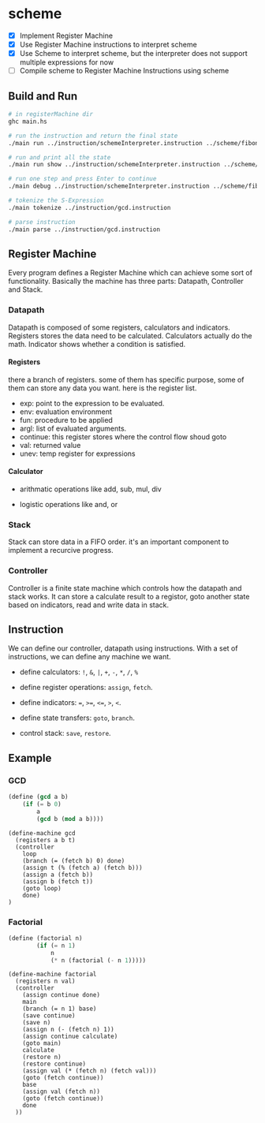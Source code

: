scheme
========

- [x] Implement Register Machine
- [x] Use Register Machine instructions to interpret scheme
- [x] Use Scheme to interpret scheme, but the interpreter does not support multiple expressions for now
- [ ] Compile scheme to Register Machine Instructions using scheme

## Build and Run

```sh
# in registerMachine dir
ghc main.hs

# run the instruction and return the final state
./main run ../instruction/schemeInterpreter.instruction ../scheme/fibonacci.scm

# run and print all the state
./main run show ../instruction/schemeInterpreter.instruction ../scheme/fibonacci.scm

# run one step and press Enter to continue
./main debug ../instruction/schemeInterpreter.instruction ../scheme/fibonacci.scm

# tokenize the S-Expression
./main tokenize ../instruction/gcd.instruction

# parse instruction
./main parse ../instruction/gcd.instruction
```

## Register Machine

Every program defines a Register Machine which can achieve some sort of functionality. Basically the machine has three parts: Datapath, Controller and Stack.

### Datapath

Datapath is composed of some registers, calculators and indicators. Registers stores the data need to be calculated. Calculators actually do the math. Indicator shows whether a condition is satisfied.

#### Registers

there a branch of registers. some of them has specific purpose, some of them can store any data you want. here is the register list.

- exp: point to the expression to be evaluated.
- env: evaluation environment
- fun: procedure to be applied
- argl: list of evaluated arguments.
- continue: this register stores where the control flow shoud goto
- val: returned value
- unev: temp register for expressions

#### Calculator

- arithmatic operations like add, sub, mul, div

- logistic operations like and, or

### Stack

Stack can store data in a FIFO order. it's an important component to implement a recurcive progress.

### Controller

Controller is a finite state machine which controls how the datapath and stack works. It can store a calculate result to a registor, goto another state based on indicators, read and write data in stack.

## Instruction

We can define our controller, datapath using instructions.  With a set of instructions, we can define any machine we want.

- define calculators: `!`, `&`, `|`, `+`, `-`, `*`, `/`, `%`

- define register operations: `assign`, `fetch`.

- define indicators: `=`, `>=`, `<=`, `>`, `<`.

- define state transfers: `goto`, `branch`.

- control stack: `save`, `restore`.

## Example

### GCD

```scheme
(define (gcd a b)
    (if (= b 0)
        a
        (gcd b (mod a b))))
```

```
(define-machine gcd
  (registers a b t)
  (controller
    loop
    (branch (= (fetch b) 0) done)
    (assign t (% (fetch a) (fetch b)))
    (assign a (fetch b))
    (assign b (fetch t))
    (goto loop)
    done)
)
```

### Factorial

```scheme
(define (factorial n)
        (if (= n 1)
            n
            (* n (factorial (- n 1)))))
```

```
(define-machine factorial
  (registers n val)
  (controller
    (assign continue done)
    main
    (branch (= n 1) base)
    (save continue)
    (save n)
    (assign n (- (fetch n) 1))
    (assign continue calculate)
    (goto main)
    calculate
    (restore n)
    (restore continue)
    (assign val (* (fetch n) (fetch val)))
    (goto (fetch continue))
    base
    (assign val (fetch n))
    (goto (fetch continue))
    done
  ))
```
